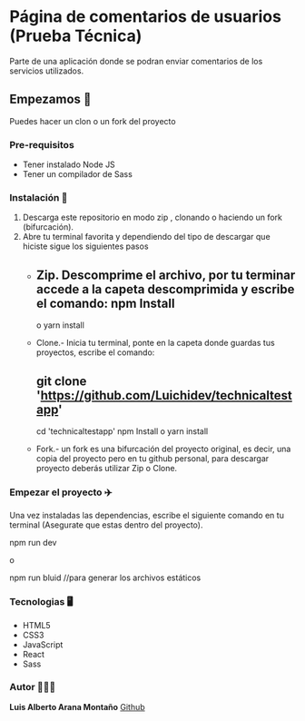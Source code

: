 # Página de comentarios de usuarios (Prueba Técnica)

Parte de una aplicación donde se podran enviar comentarios de los servicios utilizados.

## Empezamos 🚀

Puedes hacer un clon o un fork del proyecto

### Pre-requisitos

* Tener instalado Node JS
* Tener un compilador de Sass

### Instalación 🔧

1. Descarga este repositorio en modo zip , clonando o haciendo un fork (bifurcación).
2. Abre tu terminal favorita y dependiendo del tipo de descargar que hiciste sigue los siguientes pasos 
   - Zip. Descomprime el archivo, por tu terminar accede a la capeta descomprimida y escribe el comando: 
      npm Install
      --
      o
      yarn install

   - Clone.- Inicia tu terminal, ponte en la capeta donde guardas tus proyectos, escribe el comando:
      
      git clone 'https://github.com/Luichidev/technicaltestapp'
      --
      cd 'technicaltestapp'
      npm Install
      o
      yarn install

   - Fork.- un fork es una bifurcación del proyecto original, es decir, una copia del proyecto pero en tu github personal, para descargar proyecto deberás utilizar Zip o Clone.
   
### Empezar el proyecto ✈️

Una vez instaladas las dependencias, escribe el siguiente comando en tu terminal (Asegurate que estas dentro del proyecto).

npm run dev

o

npm run bluid  //para generar los archivos estáticos


### Tecnologias 🖥️

- HTML5
- CSS3
- JavaScript
- React
- Sass

### Autor 👨🏽‍💻

**Luis Alberto Arana Montaño** [Github](https://github.com/luichidev)
